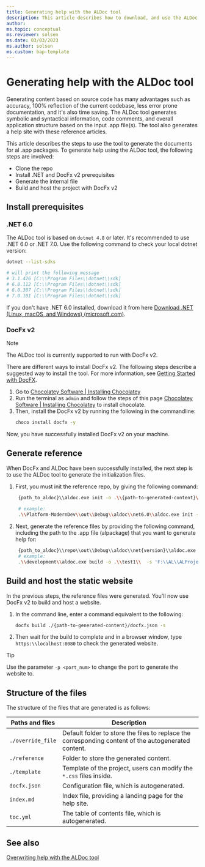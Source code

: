 ```yaml
---
title: Generating help with the ALDoc tool
description: This article describes how to download, and use the ALDoc tool to generate reference help for first party apps for Business Central. 
author: 
ms.topic: conceptual
ms.reviewer: solsen
ms.date: 03/03/2023
ms.author: solsen
ms.custom: bap-template
---
```


# Generating help with the ALDoc tool

Generating content based on source code has many advantages such as accuracy, 100% reflection of the current codebase, less error prone documentation, and it's also time saving. The ALDoc tool generates symbolic and syntactical information, code comments, and overall application structure based on the input .app file(s). The tool also generates a help site with these reference articles. 

This article describes the steps to use the tool to generate the documents for al .app packages. To generate help using the ALDoc tool, the following steps are involved: 

* Clone the repo <!-- internal steps, will be installed from product folder -->
* Install .NET and DocFx v2 prerequisites
* Generate the internal file
* Build and host the project with DocFx v2

## Install prerequisites

### .NET 6.0

The ALDoc tool is based on `dotnet 4.8` or later. It's recommended to use .NET 6.0 or .NET 7.0. Use the following command to check your local dotnet version:

```bash
dotnet --list-sdks

# will print the following message
# 3.1.426 [C:\\Program Files\\dotnet\\sdk]
# 6.0.112 [C:\\Program Files\\dotnet\\sdk]
# 6.0.307 [C:\\Program Files\\dotnet\\sdk]
# 7.0.101 [C:\\Program Files\\dotnet\\sdk]
```

If you don't have .NET 6.0 installed, download it from here [Download .NET (Linux, macOS, and Windows) (microsoft.com)](https://dotnet.microsoft.com/en-us/download).

### DocFx v2

> [!NOTE]  
> The ALDoc tool is currently supported to run with DocFx v2.

There are different ways to install DocFx v2. The following steps describe a suggested way to install the tool. For more information, see [Getting Started with DocFX](https://dotnet.github.io/docfx/tutorial/docfx_getting_started.html).

1. Go to [Chocolatey Software | Installing Chocolatey](https://chocolatey.org/install#individual)
2. Run the terminal as `admin` and follow the steps of this page [Chocolatey Software | Installing Chocolatey](https://chocolatey.org/install#individual) to install chocolate.
3. Then, install the DocFx v2 by running the following in the commandline:  
    ```bash
    choco install docfx -y    
    ```

Now, you have successfully installed DocFx v2 on your machine.

## Generate reference

When DocFx and ALDoc have been successfully installed, the next step is to use the ALDoc tool to generate the initialization files.

1. First, you must init the reference repo, by giving the following command:  
    ```bash
     {path_to_aldoc}\\aldoc.exe init -o .\\{path-to-generated-content}\\ -v 2 -t '{path_to_package1}','{path_to_package2}',...,'{path_to_package3}'
     
     # example:
     .\\Platform-ModernDev\\out\\Debug\\aldoc\\net6.0\\aldoc.exe init -o .\\test1\\ -v 2 -t 'F:\\AL\\ALProject1\\.alpackages\\Microsoft_System Application_20.1.39764.39901.app'
    ```

2. Next, generate the reference files by providing the following command, including the path to the .app file (alpackage) that you want to generate help for:  

    ```bash
     {path_to_aldoc}\\repo\\out\\Debug\\aldoc\\net{version}\\aldoc.exe build -o .\\{path-to-generated-content}\\  -s {path_to_package}
     # example:
     .\\development\\aldoc.exe build -o .\\test1\\  -s 'F:\\AL\\ALProject1\\.alpackages\\Microsoft_System Application_20.1.39764.39901.app'
    ```

## Build and host the static website

In the previous steps, the reference files were generated. You'll now use DocFx v2 to build and host a website. 

1. In the command line, enter a command equivalent to the following:  
    ```bash
    docfx build ./{path-to-generated-content}/docfx.json -s
    ```
2. Then wait for the build to complete and in a browser window, type `https:\\localhost:8080` to check the generated website.

> [!TIP]  
> Use the parameter `-p <port_num>` to change the port to generate the website to.

## Structure of the files

The structure of the files that are generated is as follows:

|Paths and files| Description|
|-----|------------|
|`./override_file`| Default folder to store the files to replace the corresponding content of the autogenerated content.|
|`./reference`| Folder to store the generated content.|
|`./template` | Template of the project, users can modify the `*.css` files inside.|
|`docfx.json`| Configuration file, which is autogenerated.|
|`index.md`| Index file, providing a landing page for the help site.|
|`toc.yml`| The table of contents file, which is autogenerated.|

## See also

[Overwriting help with the ALDoc tool](help-aldoc-overwrites.md)